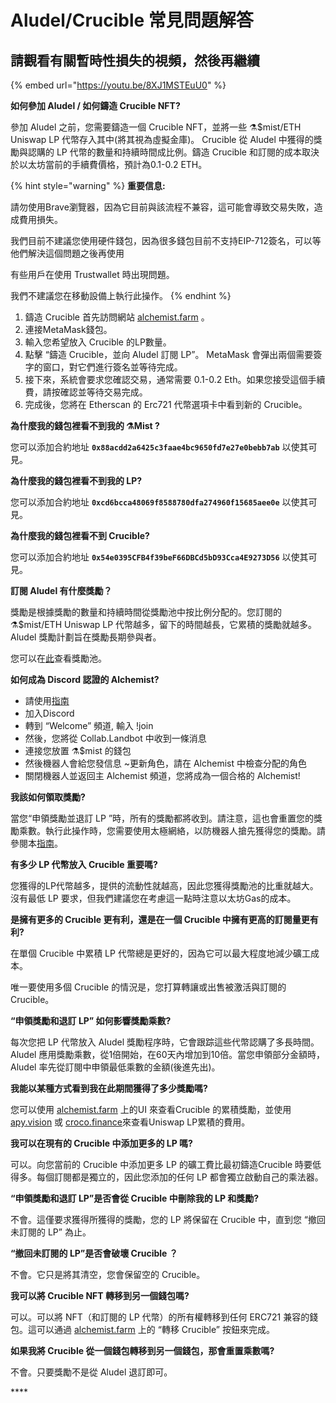 # Aludel/Crucible 常見問題解答

## **請觀看有關暫時性損失的視頻，然後再繼續**

{% embed url="https://youtu.be/8XJ1MSTEuU0" %}

**如何參加 Aludel / 如何鑄造 Crucible NFT?**

參加 Aludel 之前，您需要鑄造一個 Crucible NFT，並將一些 ⚗️$mist/ETH Uniswap LP 代幣存入其中\(將其視為虛擬金庫\)。 Crucible 從 Aludel 中獲得的獎勵與認購的 LP 代幣的數量和持續時間成比例。鑄造 Crucible 和訂閱的成本取決於以太坊當前的手續費價格，預計為0.1-0.2 ETH。

{% hint style="warning" %}
**重要信息:**

請勿使用Brave瀏覽器，因為它目前與該流程不兼容，這可能會導致交易失敗，造成費用損失。

我們目前不建議您使用硬件錢包，因為很多錢包目前不支持EIP-712簽名，可以等他們解決這個問題之後再使用

有些用戶在使用 Trustwallet 時出現問題。

我們不建議您在移動設備上執行此操作。
{% endhint %}

1. 鑄造 Crucible 首先訪問網站 [alchemist.farm](https://alchemist.farm/) 。
2. 連接MetaMask錢包。
3. 輸入您希望放入 Crucible 的LP數量。
4. 點擊 “鑄造 Crucible，並向 Aludel 訂閱 LP”。 MetaMask 會彈出兩個需要簽字的窗口，對它們進行簽名並等待完成。
5. 接下來，系統會要求您確認交易，通常需要 0.1-0.2 Eth。如果您接受這個手續費，請按確認並等待交易完成。
6. 完成後，您將在 Etherscan 的 Erc721 代幣選項卡中看到新的 Crucible。

**為什麼我的錢包裡看不到我的 ⚗️Mist ?**

您可以添加合約地址 **`0x88acdd2a6425c3faae4bc9650fd7e27e0bebb7ab`** 以使其可見。

**為什麼我的錢包裡看不到我的 LP?**

您可以添加合約地址 **`0xcd6bcca48069f8588780dfa274960f15685aee0e`** 以使其可見。

**為什麼我的錢包裡看不到 Crucible?**

您可以添加合約地址 **`0x54e0395CFB4f39beF66DBCd5bD93Cca4E9273D56`** 以使其可見。

**訂閱 Aludel 有什麼獎勵？**

獎勵是根據獎勵的數量和持續時間從獎勵池中按比例分配的。您訂閱的⚗️$mist/ETH Uniswap LP 代幣越多，留下的時間越長，它累積的獎勵就越多。 Aludel 獎勵計劃旨在獎勵長期參與者。

您可以在[此](https://etherscan.io/address/0x04108d6e9a51bec5170f8fd953a156cf754ba541)查看獎勵池。

**如何成為 Discord 認證的 Alchemist?**

* 請使用[指南](https://hackmd.io/@alchemistcoin/H1qJBNwLO)
* 加入Discord
* 轉到 “Welcome” 頻道, 輸入 !join
* 然後，您將從 Collab.Landbot 中收到一條消息
* 連接您放置 ⚗️$mist 的錢包
* 然後機器人會給您發信息 ~更新角色，請在 Alchemist 中檢查分配的角色
* 關閉機器人並返回主 Alchemist 頻道，您將成為一個合格的 Alchemist!

**我該如何領取獎勵?**

當您“申領獎勵並退訂 LP ”時，所有的獎勵都將收到。請注意，這也會重置您的獎勵乘數。執行此操作時，您需要使用太極網絡，以防機器人搶先獲得您的獎勵。請參閱本[指南](https://hackmd.io/@alchemistcoin/SkySqTTIu)。

**有多少 LP 代幣放入 Crucible 重要嗎?**

您獲得的LP代幣越多，提供的流動性就越高，因此您獲得獎勵池的比重就越大。沒有最低 LP 要求，但我們建議您在考慮這一點時注意以太坊Gas的成本。

**是擁有更多的 Crucible 更有利，還是在一個 Crucible 中擁有更高的訂閱量更有利?**

在單個 Crucible 中累積 LP 代幣總是更好的，因為它可以最大程度地減少礦工成本。

唯一要使用多個 Crucible 的情況是，您打算轉讓或出售被激活與訂閱的 Crucible。

**“申領獎勵和退訂 LP” 如何影響獎勵乘數?**

每次您把 LP 代幣放入 Aludel 獎勵程序時，它會跟踪這些代幣認購了多長時間。 Aludel 應用獎勵乘數，從1倍開始，在60天內增加到10倍。當您申領部分金額時，Aludel 率先從訂閱中申領最低乘數的金額\(後進先出\)。

**我能以某種方式看到我在此期間獲得了多少獎勵嗎?**

您可以使用 [alchemist.farm](https://alchemist.farm) 上的UI 來查看Crucible 的累積獎勵，並使用[apy.vision](https://apy.vision/) 或 [croco.finance](https://croco.finance/)來查看Uniswap LP累積的費用。

**我可以在現有的 Crucible 中添加更多的 LP 嗎?**

可以。向您當前的 Crucible 中添加更多 LP 的礦工費比最初鑄造Crucible 時要低得多。每個訂閱都是獨立的，因此您添加的任何 LP 都會獨立啟動自己的乘法器。

**“申領獎勵和退訂 LP”是否會從 Crucible 中刪除我的 LP 和獎勵?**

不會。這僅要求獲得所獲得的獎勵，您的 LP 將保留在 Crucible 中，直到您 “撤回未訂閱的 LP” 為止。

**“撤回未訂閱的 LP”是否會破壞 Crucible ？**

不會。它只是將其清空，您會保留空的 Crucible。

**我可以將 Crucible NFT 轉移到另一個錢包嗎?**

可以。可以將 NFT（和訂閱的 LP 代幣）的所有權轉移到任何 ERC721 兼容的錢包。這可以通過 [alchemist.farm](https://alchemist.farm/) 上的 “轉移 Crucible” 按鈕來完成。

**如果我將 Crucible 從一個錢包轉移到另一個錢包，那會重置乘數嗎?**

不會。只要獎勵不是從 Aludel 退訂即可。

\*\*\*\*

